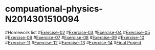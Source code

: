 # compuational-physics-N2014301510094
#Homework list
#[Exercise-02](https://www.zybuluo.com/lhd2014/note/504825)
#[Exercise-03](https://www.zybuluo.com/lhd2014/note/513011)
#[Exercise-04](https://www.zybuluo.com/mdeditor#525968)
#[Exercise-05]()
#[Exercise-06]()
#[Exercise-07]()
#[Exercise-08]()
#[Exercise-09]()
#[Exercise-10]()
#[Exercise-11]()
#[Exercise-12]()
#[Exercise-13]()
#[Exercise-14]()
#[Final Project]()

